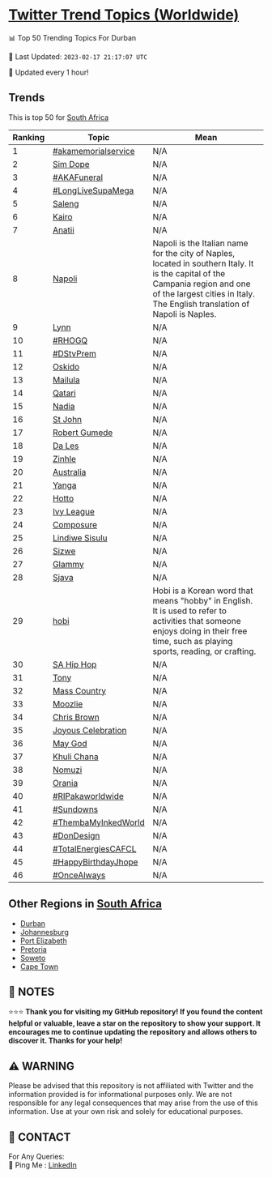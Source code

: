 [Twitter Trend Topics (Worldwide)](https://github.com/ErcinDedeoglu/Twitter-Trend-Topics)
==========


📊 Top 50 Trending Topics For Durban

📆 Last Updated: `2023-02-17 21:17:07 UTC`

🔧 Updated every 1 hour!


## Trends

This is top 50 for [South Africa](</South Africa>)

| Ranking | Topic | Mean |
| ------- | ------------ | ------------ |
| 1 | [#akamemorialservice](http://twitter.com/search?q=%23akamemorialservice) | N/A |
| 2 | [Sim Dope](http://twitter.com/search?q=Sim+Dope) | N/A |
| 3 | [#AKAFuneral](http://twitter.com/search?q=%23AKAFuneral) | N/A |
| 4 | [#LongLiveSupaMega](http://twitter.com/search?q=%23LongLiveSupaMega) | N/A |
| 5 | [Saleng](http://twitter.com/search?q=Saleng) | N/A |
| 6 | [Kairo](http://twitter.com/search?q=Kairo) | N/A |
| 7 | [Anatii](http://twitter.com/search?q=Anatii) | N/A |
| 8 | [Napoli](http://twitter.com/search?q=Napoli) | Napoli is the Italian name for the city of Naples, located in southern Italy. It is the capital of the Campania region and one of the largest cities in Italy. The English translation of Napoli is Naples. |
| 9 | [Lynn](http://twitter.com/search?q=Lynn) | N/A |
| 10 | [#RHOGQ](http://twitter.com/search?q=%23RHOGQ) | N/A |
| 11 | [#DStvPrem](http://twitter.com/search?q=%23DStvPrem) | N/A |
| 12 | [Oskido](http://twitter.com/search?q=Oskido) | N/A |
| 13 | [Mailula](http://twitter.com/search?q=Mailula) | N/A |
| 14 | [Qatari](http://twitter.com/search?q=Qatari) | N/A |
| 15 | [Nadia](http://twitter.com/search?q=Nadia) | N/A |
| 16 | [St John](http://twitter.com/search?q=St+John) | N/A |
| 17 | [Robert Gumede](http://twitter.com/search?q=Robert+Gumede) | N/A |
| 18 | [Da Les](http://twitter.com/search?q=Da+Les) | N/A |
| 19 | [Zinhle](http://twitter.com/search?q=Zinhle) | N/A |
| 20 | [Australia](http://twitter.com/search?q=Australia) | N/A |
| 21 | [Yanga](http://twitter.com/search?q=Yanga) | N/A |
| 22 | [Hotto](http://twitter.com/search?q=Hotto) | N/A |
| 23 | [Ivy League](http://twitter.com/search?q=Ivy+League) | N/A |
| 24 | [Composure](http://twitter.com/search?q=Composure) | N/A |
| 25 | [Lindiwe Sisulu](http://twitter.com/search?q=Lindiwe+Sisulu) | N/A |
| 26 | [Sizwe](http://twitter.com/search?q=Sizwe) | N/A |
| 27 | [Glammy](http://twitter.com/search?q=Glammy) | N/A |
| 28 | [Sjava](http://twitter.com/search?q=Sjava) | N/A |
| 29 | [hobi](http://twitter.com/search?q=hobi) | Hobi is a Korean word that means "hobby" in English. It is used to refer to activities that someone enjoys doing in their free time, such as playing sports, reading, or crafting. |
| 30 | [SA Hip Hop](http://twitter.com/search?q=SA+Hip+Hop) | N/A |
| 31 | [Tony](http://twitter.com/search?q=Tony) | N/A |
| 32 | [Mass Country](http://twitter.com/search?q=Mass+Country) | N/A |
| 33 | [Moozlie](http://twitter.com/search?q=Moozlie) | N/A |
| 34 | [Chris Brown](http://twitter.com/search?q=Chris+Brown) | N/A |
| 35 | [Joyous Celebration](http://twitter.com/search?q=Joyous+Celebration) | N/A |
| 36 | [May God](http://twitter.com/search?q=May+God) | N/A |
| 37 | [Khuli Chana](http://twitter.com/search?q=Khuli+Chana) | N/A |
| 38 | [Nomuzi](http://twitter.com/search?q=Nomuzi) | N/A |
| 39 | [Orania](http://twitter.com/search?q=Orania) | N/A |
| 40 | [#RIPakaworldwide](http://twitter.com/search?q=%23RIPakaworldwide) | N/A |
| 41 | [#Sundowns](http://twitter.com/search?q=%23Sundowns) | N/A |
| 42 | [#ThembaMyInkedWorld](http://twitter.com/search?q=%23ThembaMyInkedWorld) | N/A |
| 43 | [#DonDesign](http://twitter.com/search?q=%23DonDesign) | N/A |
| 44 | [#TotalEnergiesCAFCL](http://twitter.com/search?q=%23TotalEnergiesCAFCL) | N/A |
| 45 | [#HappyBirthdayJhope](http://twitter.com/search?q=%23HappyBirthdayJhope) | N/A |
| 46 | [#OnceAlways](http://twitter.com/search?q=%23OnceAlways) | N/A |



## Other Regions in [South Africa](</South Africa>)

* [Durban](</South Africa/Durban.md>)
* [Johannesburg](</South Africa/Johannesburg.md>)
* [Port Elizabeth](</South Africa/Port Elizabeth.md>)
* [Pretoria](</South Africa/Pretoria.md>)
* [Soweto](</South Africa/Soweto.md>)
* [Cape Town](</South Africa/Cape Town.md>)



## 📝 NOTES

⭐⭐⭐ **Thank you for visiting my GitHub repository! If you found the content helpful or valuable, leave a star on the repository to show your support. It encourages me to continue updating the repository and allows others to discover it. Thanks for your help!**


## ⚠️ WARNING

Please be advised that this repository is not affiliated with Twitter and the information provided is for informational purposes only. We are not responsible for any legal consequences that may arise from the use of this information. Use at your own risk and solely for educational purposes.


## 📨 CONTACT

 For Any Queries:  
            🏓 Ping Me : [LinkedIn](https://www.linkedin.com/in/ercindedeoglu/)
